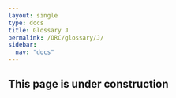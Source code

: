 ```yaml
---
layout: single
type: docs
title: Glossary J
permalink: /ORC/glossary/J/
sidebar:
  nav: "docs"
---
```


## This page is under construction